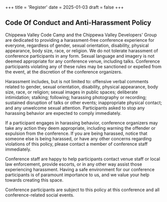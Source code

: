 +++
title = 'Register'
date = 2025-01-03
draft = false
+++

## Code Of Conduct and Anti-Harassment Policy

Chippewa Valley Code Camp and the Chippewa Valley Developers' Group are dedicated to providing a harassment-free conference experience for everyone, regardless of gender, sexual orientation, disability, physical appearance, body size, race, or religion. We do not tolerate harassment of conference participants in any form. Sexual language and imagery is not deemed appropriate for any conference venue, including talks. Conference participants violating any of these rules may be sanctioned or expelled from the event, at the discretion of the conference organizers.

Harassment includes, but is not limited to: offensive verbal comments related to gender, sexual orientation, disability, physical appearance, body size, race, or religion; sexual images in public spaces; deliberate intimidation; stalking; following; harassing photography or recording; sustained disruption of talks or other events; inappropriate physical contact; and any unwelcome sexual attention. Participants asked to stop any harassing behavior are expected to comply immediately.

If a participant engages in harassing behavior, conference organizers may take any action they deem appropriate, including warning the offender or expulsion from the conference. If you are being harassed, notice that someone else is being harassed, or have any other concerns regarding violations of this policy, please contact a member of conference staff immediately.

Conference staff are happy to help participants contact venue staff or local law enforcement, provide escorts, or in any other way assist those experiencing harassment. Having a safe environment for our conference participants is of paramount importance to us, and we value your help towards creating this space.

Conference participants are subject to this policy at this conference and all conference-related social events.